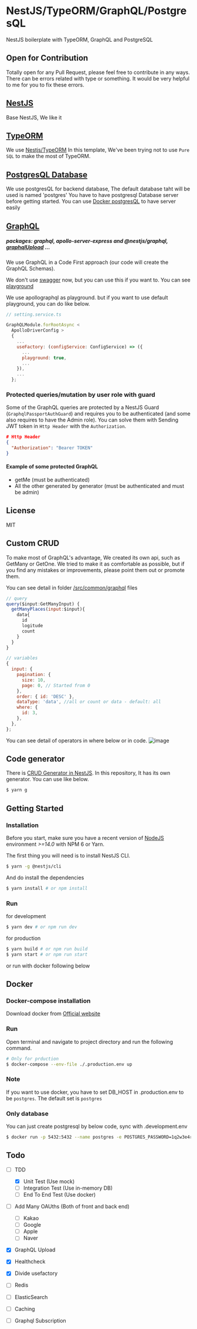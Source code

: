 # NestJS/TypeORM/GraphQL/PostgresQL

NestJS boilerplate with TypeORM, GraphQL and PostgreSQL

## Open for Contribution

Totally open for any Pull Request, please feel free to contribute in any ways.
There can be errors related with type or something. It would be very helpful to me for you to fix these errors.

## [NestJS](https://docs.nestjs.com/)

Base NestJS, We like it

## [TypeORM](https://typeorm.io/)

We use [Nestjs/TypeORM](https://docs.nestjs.com/techniques/database)
In this template, We've been trying not to use `Pure SQL` to make the most of TypeORM.

## [PostgresQL Database](https://www.postgresql.org/)

We use postgresQL for backend database, The default database taht will be used is named 'postgres'
You have to have postgresql Database server before getting started.
You can use [Docker postgresQL](https://hub.docker.com/_/postgres) to have server easily

## [GraphQL](https://graphql.org/)

##### packages: graphql, apollo-server-express and @nestjs/graphql, [graphqlUpload](https://www.npmjs.com/package/graphql-upload) ...

We use GraphQL in a Code First approach (our code will create the GraphQL Schemas).

We don't use [swagger](https://docs.nestjs.com/openapi/introduction) now, but you can use this if you want to.
You can see [playground](http://localhost:8000/graphql)

We use apollographql as playground. but if you want to use default playground, you can do like below.

```js
// setting.service.ts

GraphQLModule.forRootAsync <
  ApolloDriverConfig >
  {
    ...
    useFactory: (configService: ConfigService) => ({
      ...
      playground: true,
      ...
    }),
    ...
  };
```

### Protected queries/mutation by user role with guard

Some of the GraphQL queries are protected by a NestJS Guard (`GraphqlPassportAuthGuard`) and requires you to be authenticated (and some also requires to have the Admin role).
You can solve them with Sending JWT token in `Http Header` with the `Authorization`.

```json
# Http Header
{
  "Authorization": "Bearer TOKEN"
}
```

#### Example of some protected GraphQL

- getMe (must be authenticated)
- All the other generated by generator (must be authenticated and must be admin)

## License

MIT

## Custom CRUD

To make most of GraphQL's advantage, We created its own api, such as GetMany or GetOne.
We tried to make it as comfortable as possible, but if you find any mistakes or improvements, please point them out or promote them.

You can see detail in folder [/src/common/graphql](/src/common/graphql) files

```js
// query
query($input:GetManyInput) {
  getManyPlaces(input:$input){
    data{
      id
      logitude
      count
    }
  }
}
```

```js
// variables
{
  input: {
    pagination: {
      size: 10,
      page: 0, // Started from 0
    },
    order: { id: 'DESC' },
    dataType: 'data', //all or count or data - default: all
    where: {
      id: 3,
    },
  },
};
```

You can see detail of operators in where below or in code.
![image](https://bewave.s3.ap-northeast-2.amazonaws.com/docs.png)

## Code generator

There is [CRUD Generator in NestJS](https://docs.nestjs.com/recipes/crud-generator).
In this repository, It has its own generator.
You can use like below.

```bash
$ yarn g
```

## Getting Started

### Installation

Before you start, make sure you have a recent version of [NodeJS](http://nodejs.org/) environment _>=14.0_ with NPM 6 or Yarn.

The first thing you will need is to install NestJS CLI.

```bash
$ yarn -g @nestjs/cli
```

And do install the dependencies

```bash
$ yarn install # or npm install
```

### Run

for development

```bash
$ yarn dev # or npm run dev
```

for production

```bash
$ yarn build # or npm run build
$ yarn start # or npm run start
```

or run with docker following below

## Docker

### Docker-compose installation

Download docker from [Official website](https://docs.docker.com/compose/install)

### Run

Open terminal and navigate to project directory and run the following command.

```bash
# Only for prduction
$ docker-compose --env-file ./.production.env up
```

### Note

If you want to use docker, you have to set DB_HOST in .production.env to be `postgres`.
The default set is `postgres`

### Only database

You can just create postgresql by below code, sync with .development.env

```bash
$ docker run -p 5432:5432 --name postgres -e POSTGRES_PASSWORD=1q2w3e4r -d postgres
```

## Todo

- [ ] TDD

  - [x] Unit Test (Use mock)
  - [ ] Integration Test (Use in-memory DB)
  - [ ] End To End Test (Use docker)

- [ ] Add Many OAUths (Both of front and back end)

  - [ ] Kakao
  - [ ] Google
  - [ ] Apple
  - [ ] Naver

- [x] GraphQL Upload
- [x] Healthcheck
- [x] Divide usefactory
- [ ] Redis
- [ ] ElasticSearch
- [ ] Caching
- [ ] Graphql Subscription
